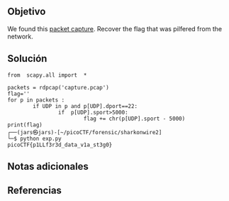 ## Objetivo
We found this [packet capture](https://jupiter.challenges.picoctf.org/static/b506393b6f9d53b94011df000c534759/capture.pcap). Recover the flag that was pilfered from the network.
## Solución
```
from  scapy.all import  *

packets = rdpcap('capture.pcap')
flag=''
for p in packets :
        if UDP in p and p[UDP].dport==22:
                if  p[UDP].sport>5000:
                        flag += chr(p[UDP].sport - 5000)
print(flag)
┌──(jars㉿jars)-[~/picoCTF/forensic/sharkonwire2]
└─$ python exp.py
picoCTF{p1LLf3r3d_data_v1a_st3g0}

```
## Notas adicionales
## Referencias 